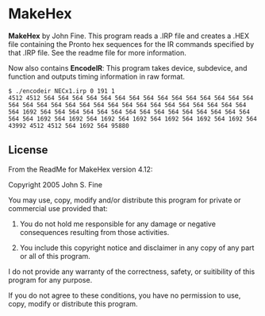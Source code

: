 # MakeHex
**MakeHex** by John Fine. This program reads a .IRP file and creates a .HEX file containing the Pronto hex sequences for the IR commands specified by that .IRP file. See the readme file for more information.

Now also contains **EncodeIR**: This program takes device, subdevice, and function and outputs timing information in raw format.

```
$ ./encodeir NECx1.irp 0 191 1
4512 4512 564 564 564 564 564 564 564 564 564 564 564 564 564 564 564 564 564 564 564 564 564 564 564 564 564 564 564 564 564 564 564 564 564 1692 564 564 564 564 564 564 564 564 564 564 564 564 564 564 564 564 564 1692 564 1692 564 1692 564 1692 564 1692 564 1692 564 1692 564 43992 4512 4512 564 1692 564 95880
```

## License

From the ReadMe for MakeHex version 4.12:

Copyright 2005 John S. Fine

You may use, copy, modify and/or distribute this program for private or
commercial use provided that:

1) You do not hold me responsible for any damage or negative consequences
resulting from those activities.

2) You include this copyright notice and disclaimer in any copy of any part
or all of this program.

I do not provide any warranty of the correctness, safety, or suitibility of
this program for any purpose.

If you do not agree to these conditions, you have no permission to use, copy,
modify or distribute this program.

